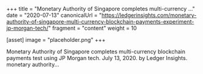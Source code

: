 +++
title = "Monetary Authority of Singapore completes multi-currency ..."
date = "2020-07-13"
canonicalUrl = "https://ledgerinsights.com/monetary-authority-of-singapore-multi-currency-blockchain-payments-experiment-jp-morgan-tech/"
fragment = "content"
weight = 10

[asset]
    image = "placeholder.png"
+++

Monetary Authority of Singapore completes multi-currency blockchain 
payments test using JP Morgan tech. July 13, 2020. by Ledger Insights. 
monetary authority...
